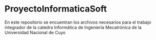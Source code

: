 # ProyectoInformaticaSoft
En este repositorio se encuentran los archivos necesarios para el trabajo integrador de la catedra Informática de Ingeniería Mecatrónica de la Universidad Nacional de Cuyo
